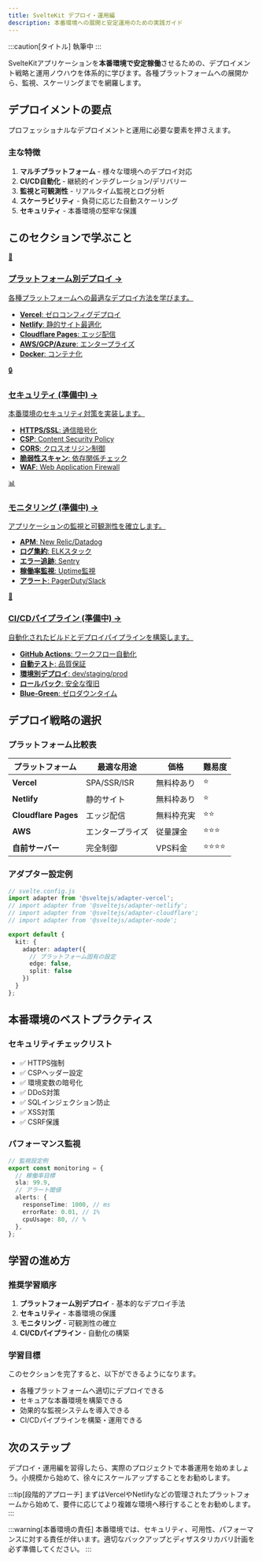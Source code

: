 ```yaml
---
title: SvelteKit デプロイ・運用編
description: 本番環境への展開と安定運用のための実践ガイド
---
```


:::caution[タイトル]
執筆中
:::

<script>
  import { base } from '$app/paths';
</script>

SvelteKitアプリケーションを**本番環境で安定稼働**させるための、デプロイメント戦略と運用ノウハウを体系的に学びます。各種プラットフォームへの展開から、監視、スケーリングまでを網羅します。


## デプロイメントの要点

プロフェッショナルなデプロイメントと運用に必要な要素を押さえます。

### 主な特徴

1. **マルチプラットフォーム** - 様々な環境へのデプロイ対応
2. **CI/CD自動化** - 継続的インテグレーション/デリバリー
3. **監視と可観測性** - リアルタイム監視とログ分析
4. **スケーラビリティ** - 負荷に応じた自動スケーリング
5. **セキュリティ** - 本番環境の堅牢な保護

## このセクションで学ぶこと

<div class="grid grid-cols-1 md:grid-cols-2 gap-4 my-8 auto-rows-[1fr]">
  <a href="{base}/sveltekit/deployment/platforms/" class="flex no-underline group h-full">
    <div class="p-4 border border-gray-2 dark:border-gray-7 rounded-lg shadow-md hover:shadow-lg hover:border-teal-400 dark:hover:border-teal-400 transition-all cursor-pointer flex flex-col w-full">
      <div class="text-3xl mb-2">🚀</div>
      <h3 class="font-bold text-lg mb-2 text-teal-600 dark:text-teal-400 group-hover:text-teal-700 dark:group-hover:text-teal-300 transition-colors">
        プラットフォーム別デプロイ
        <span class="inline-block ml-1 text-xs opacity-60">→</span>
      </h3>
      <p class="text-sm mb-3 text-gray-7 dark:text-gray-3">各種プラットフォームへの最適なデプロイ方法を学びます。</p>
      <ul class="text-sm text-gray-6 dark:text-gray-4 space-y-1 flex-grow">
        <li><strong>Vercel</strong>: ゼロコンフィグデプロイ</li>
        <li><strong>Netlify</strong>: 静的サイト最適化</li>
        <li><strong>Cloudflare Pages</strong>: エッジ配信</li>
        <li><strong>AWS/GCP/Azure</strong>: エンタープライズ</li>
        <li><strong>Docker</strong>: コンテナ化</li>
      </ul>
    </div>
  </a>
  
  <a href="{base}/sveltekit/deployment/security/" class="flex no-underline group h-full">
    <div class="p-4 border border-gray-2 dark:border-gray-7 rounded-lg shadow-md hover:shadow-lg hover:border-teal-400 dark:hover:border-teal-400 transition-all cursor-pointer flex flex-col w-full">
      <div class="text-3xl mb-2">🔒</div>
      <h3 class="font-bold text-lg mb-2 text-teal-600 dark:text-teal-400 group-hover:text-teal-700 dark:group-hover:text-teal-300 transition-colors">
        セキュリティ <span class="text-xs">(準備中)</span>
        <span class="inline-block ml-1 text-xs opacity-60">→</span>
      </h3>
      <p class="text-sm mb-3 text-gray-7 dark:text-gray-3">本番環境のセキュリティ対策を実装します。</p>
      <ul class="text-sm text-gray-6 dark:text-gray-4 space-y-1 flex-grow">
        <li><strong>HTTPS/SSL</strong>: 通信暗号化</li>
        <li><strong>CSP</strong>: Content Security Policy</li>
        <li><strong>CORS</strong>: クロスオリジン制御</li>
        <li><strong>脆弱性スキャン</strong>: 依存関係チェック</li>
        <li><strong>WAF</strong>: Web Application Firewall</li>
      </ul>
    </div>
  </a>
  
  <a href="{base}/sveltekit/deployment/monitoring/" class="flex no-underline group h-full">
    <div class="p-4 border border-gray-2 dark:border-gray-7 rounded-lg shadow-md hover:shadow-lg hover:border-teal-400 dark:hover:border-teal-400 transition-all cursor-pointer flex flex-col w-full">
      <div class="text-3xl mb-2">📊</div>
      <h3 class="font-bold text-lg mb-2 text-teal-600 dark:text-teal-400 group-hover:text-teal-700 dark:group-hover:text-teal-300 transition-colors">
        モニタリング <span class="text-xs">(準備中)</span>
        <span class="inline-block ml-1 text-xs opacity-60">→</span>
      </h3>
      <p class="text-sm mb-3 text-gray-7 dark:text-gray-3">アプリケーションの監視と可観測性を確立します。</p>
      <ul class="text-sm text-gray-6 dark:text-gray-4 space-y-1 flex-grow">
        <li><strong>APM</strong>: New Relic/Datadog</li>
        <li><strong>ログ集約</strong>: ELKスタック</li>
        <li><strong>エラー追跡</strong>: Sentry</li>
        <li><strong>稼働率監視</strong>: Uptime監視</li>
        <li><strong>アラート</strong>: PagerDuty/Slack</li>
      </ul>
    </div>
  </a>
  
  <a href="#" class="flex no-underline group h-full pointer-events-none opacity-50">
    <div class="p-4 border border-gray-2 dark:border-gray-7 rounded-lg shadow-md hover:shadow-lg hover:border-teal-400 dark:hover:border-teal-400 transition-all cursor-pointer flex flex-col w-full">
      <div class="text-3xl mb-2">🔄</div>
      <h3 class="font-bold text-lg mb-2 text-teal-600 dark:text-teal-400 group-hover:text-teal-700 dark:group-hover:text-teal-300 transition-colors">
        CI/CDパイプライン <span class="text-xs">(準備中)</span>
        <span class="inline-block ml-1 text-xs opacity-60">→</span>
      </h3>
      <p class="text-sm mb-3 text-gray-7 dark:text-gray-3">自動化されたビルドとデプロイパイプラインを構築します。</p>
      <ul class="text-sm text-gray-6 dark:text-gray-4 space-y-1 flex-grow">
        <li><strong>GitHub Actions</strong>: ワークフロー自動化</li>
        <li><strong>自動テスト</strong>: 品質保証</li>
        <li><strong>環境別デプロイ</strong>: dev/staging/prod</li>
        <li><strong>ロールバック</strong>: 安全な復旧</li>
        <li><strong>Blue-Green</strong>: ゼロダウンタイム</li>
      </ul>
    </div>
  </a>
</div>

## デプロイ戦略の選択

### プラットフォーム比較表

| プラットフォーム | 最適な用途 | 価格 | 難易度 |
|----------------|----------|------|--------|
| **Vercel** | SPA/SSR/ISR | 無料枠あり | ⭐ |
| **Netlify** | 静的サイト | 無料枠あり | ⭐ |
| **Cloudflare Pages** | エッジ配信 | 無料枠充実 | ⭐⭐ |
| **AWS** | エンタープライズ | 従量課金 | ⭐⭐⭐ |
| **自前サーバー** | 完全制御 | VPS料金 | ⭐⭐⭐⭐ |

### アダプター設定例

```typescript
// svelte.config.js
import adapter from '@sveltejs/adapter-vercel';
// import adapter from '@sveltejs/adapter-netlify';
// import adapter from '@sveltejs/adapter-cloudflare';
// import adapter from '@sveltejs/adapter-node';

export default {
  kit: {
    adapter: adapter({
      // プラットフォーム固有の設定
      edge: false,
      split: false
    })
  }
};
```

## 本番環境のベストプラクティス

### セキュリティチェックリスト

- ✅ HTTPS強制
- ✅ CSPヘッダー設定
- ✅ 環境変数の暗号化
- ✅ DDoS対策
- ✅ SQLインジェクション防止
- ✅ XSS対策
- ✅ CSRF保護

### パフォーマンス監視

```typescript
// 監視設定例
export const monitoring = {
  // 稼働率目標
  sla: 99.9,
  // アラート閾値
  alerts: {
    responseTime: 1000, // ms
    errorRate: 0.01, // 1%
    cpuUsage: 80, // %
  },
};
```

## 学習の進め方

### 推奨学習順序

1. **プラットフォーム別デプロイ** - 基本的なデプロイ手法
2. **セキュリティ** - 本番環境の保護
3. **モニタリング** - 可観測性の確立
4. **CI/CDパイプライン** - 自動化の構築

### 学習目標

このセクションを完了すると、以下ができるようになります。

- 各種プラットフォームへ適切にデプロイできる
- セキュアな本番環境を構築できる
- 効果的な監視システムを導入できる
- CI/CDパイプラインを構築・運用できる

## 次のステップ

デプロイ・運用編を習得したら、実際のプロジェクトで本番運用を始めましょう。小規模から始めて、徐々にスケールアップすることをお勧めします。

:::tip[段階的アプローチ]
まずはVercelやNetlifyなどの管理されたプラットフォームから始めて、要件に応じてより複雑な環境へ移行することをお勧めします。
:::

:::warning[本番環境の責任]
本番環境では、セキュリティ、可用性、パフォーマンスに対する責任が伴います。適切なバックアップとディザスタリカバリ計画を必ず準備してください。
:::